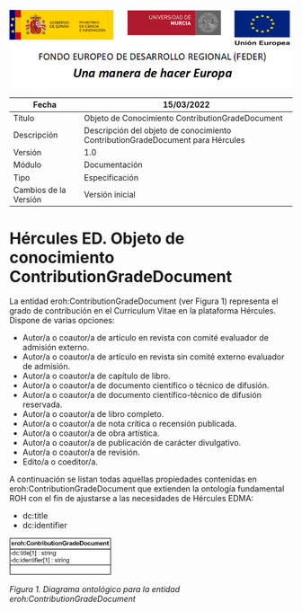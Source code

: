 ![](../../Docs/media/CabeceraDocumentosMD.png)

| Fecha         | 15/03/2022                                                   |
| ------------- | ------------------------------------------------------------ |
|Título|Objeto de Conocimiento ContributionGradeDocument| 
|Descripción|Descripción del objeto de conocimiento ContributionGradeDocument para Hércules|
|Versión|1.0|
|Módulo|Documentación|
|Tipo|Especificación|
|Cambios de la Versión|Versión inicial|

# Hércules ED. Objeto de conocimiento ContributionGradeDocument

La entidad eroh:ContributionGradeDocument (ver Figura 1) representa el grado de contribución en el Curriculum Vitae en la plataforma Hércules. Dispone de varias opciones:
- Autor/a o coautor/a de artículo en revista con comité evaluador de admisión externo.
- Autor/a o coautor/a de artículo en revista sin comité externo evaluador de admisión.
- Autor/a o coautor/a de capítulo de libro.
- Autor/a o coautor/a de documento científico o técnico de difusión.
- Autor/a o coautor/a de documento científico-técnico de difusión reservada.
- Autor/a o coautor/a de libro completo.
- Autor/a o coautor/a de nota crítica o recensión publicada.
- Autor/a o coautor/a de obra artística.
- Autor/a o coautor/a de publicación de carácter divulgativo.
- Autor/a o coautor/a de revisión.
- Edito/a o coeditor/a.

A continuación se listan todas aquellas propiedades contenidas en eroh:ContributionGradeDocument que extienden la ontología fundamental ROH con el fin de ajustarse a las necesidades de Hércules EDMA:

- dc:title
- dc:identifier

![](../../Docs/media/ObjetosDeConocimiento/ContributionGradeDocument.png)

*Figura 1. Diagrama ontológico para la entidad eroh:ContributionGradeDocument*
